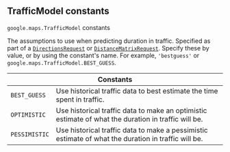 <h2 id="TrafficModel"> TrafficModel constants </h2><p>
<code><span itemprop="path">google.maps</span>.<span itemprop="name">TrafficModel</span></code>
constants
</p><p>The assumptions to use when predicting duration in traffic. Specified as part of a <code><a href="https://github.com/amenadiel/google-maps-documentation/blob/master/docs/DirectionsRequest.md">DirectionsRequest</a></code> or <code><a href="https://github.com/amenadiel/google-maps-documentation/blob/master/docs/DistanceMatrixRequest.md">DistanceMatrixRequest</a></code>. Specify these by value, or by using the constant's name. For example, <code>'bestguess'</code> or <code>google.maps.TrafficModel.BEST_GUESS</code>.</p><div class="devsite-table-wrapper"><table class="constants responsive" summary="TrafficModel constants">
<thead>
<tr><th colspan="2">Constants</th>
</tr></thead>
<tbody>
<tr id="TrafficModel.BEST_GUESS">
<td><code><span>BEST_GUESS</span></code></td>
<td>Use historical traffic data to best estimate the time spent in traffic.</td>
</tr>
<tr id="TrafficModel.OPTIMISTIC">
<td><code><span>OPTIMISTIC</span></code></td>
<td>Use historical traffic data to make an optimistic estimate of what the duration in traffic will be.</td>
</tr>
<tr id="TrafficModel.PESSIMISTIC">
<td><code><span>PESSIMISTIC</span></code></td>
<td>Use historical traffic data to make a pessimistic estimate of what the duration in traffic will be.</td>
</tr>
</tbody>
</table></div>